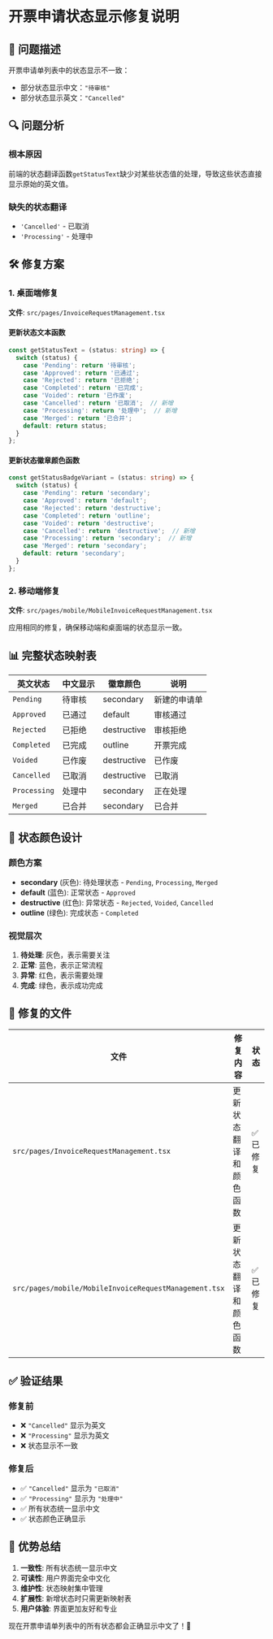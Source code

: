 # 开票申请状态显示修复说明

## 🐛 **问题描述**

开票申请单列表中的状态显示不一致：
- 部分状态显示中文：`"待审核"`
- 部分状态显示英文：`"Cancelled"`

## 🔍 **问题分析**

### 根本原因
前端的状态翻译函数`getStatusText`缺少对某些状态值的处理，导致这些状态直接显示原始的英文值。

### 缺失的状态翻译
- `'Cancelled'` - 已取消
- `'Processing'` - 处理中

## 🛠️ **修复方案**

### 1. 桌面端修复
**文件**: `src/pages/InvoiceRequestManagement.tsx`

#### 更新状态文本函数
```typescript
const getStatusText = (status: string) => {
  switch (status) {
    case 'Pending': return '待审核';
    case 'Approved': return '已通过';
    case 'Rejected': return '已拒绝';
    case 'Completed': return '已完成';
    case 'Voided': return '已作废';
    case 'Cancelled': return '已取消';  // 新增
    case 'Processing': return '处理中';  // 新增
    case 'Merged': return '已合并';
    default: return status;
  }
};
```

#### 更新状态徽章颜色函数
```typescript
const getStatusBadgeVariant = (status: string) => {
  switch (status) {
    case 'Pending': return 'secondary';
    case 'Approved': return 'default';
    case 'Rejected': return 'destructive';
    case 'Completed': return 'outline';
    case 'Voided': return 'destructive';
    case 'Cancelled': return 'destructive';  // 新增
    case 'Processing': return 'secondary';  // 新增
    case 'Merged': return 'secondary';
    default: return 'secondary';
  }
};
```

### 2. 移动端修复
**文件**: `src/pages/mobile/MobileInvoiceRequestManagement.tsx`

应用相同的修复，确保移动端和桌面端的状态显示一致。

## 📊 **完整状态映射表**

| 英文状态 | 中文显示 | 徽章颜色 | 说明 |
|---------|----------|----------|------|
| `Pending` | 待审核 | secondary | 新建的申请单 |
| `Approved` | 已通过 | default | 审核通过 |
| `Rejected` | 已拒绝 | destructive | 审核拒绝 |
| `Completed` | 已完成 | outline | 开票完成 |
| `Voided` | 已作废 | destructive | 已作废 |
| `Cancelled` | 已取消 | destructive | 已取消 |
| `Processing` | 处理中 | secondary | 正在处理 |
| `Merged` | 已合并 | secondary | 已合并 |

## 🎨 **状态颜色设计**

### 颜色方案
- **secondary** (灰色): 待处理状态 - `Pending`, `Processing`, `Merged`
- **default** (蓝色): 正常状态 - `Approved`
- **destructive** (红色): 异常状态 - `Rejected`, `Voided`, `Cancelled`
- **outline** (绿色): 完成状态 - `Completed`

### 视觉层次
1. **待处理**: 灰色，表示需要关注
2. **正常**: 蓝色，表示正常流程
3. **异常**: 红色，表示需要处理
4. **完成**: 绿色，表示成功完成

## 📁 **修复的文件**

| 文件 | 修复内容 | 状态 |
|------|----------|------|
| `src/pages/InvoiceRequestManagement.tsx` | 更新状态翻译和颜色函数 | ✅ 已修复 |
| `src/pages/mobile/MobileInvoiceRequestManagement.tsx` | 更新状态翻译和颜色函数 | ✅ 已修复 |

## ✅ **验证结果**

### 修复前
- ❌ `"Cancelled"` 显示为英文
- ❌ `"Processing"` 显示为英文
- ❌ 状态显示不一致

### 修复后
- ✅ `"Cancelled"` 显示为 `"已取消"`
- ✅ `"Processing"` 显示为 `"处理中"`
- ✅ 所有状态统一显示中文
- ✅ 状态颜色正确显示

## 🚀 **优势总结**

1. **一致性**: 所有状态统一显示中文
2. **可读性**: 用户界面完全中文化
3. **维护性**: 状态映射集中管理
4. **扩展性**: 新增状态时只需更新映射表
5. **用户体验**: 界面更加友好和专业

现在开票申请单列表中的所有状态都会正确显示中文了！🎉

